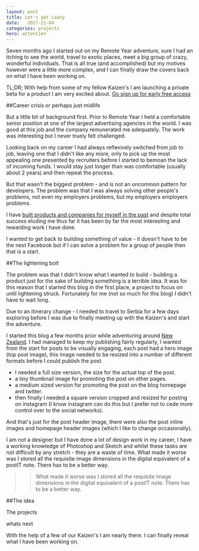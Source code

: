 ```yaml
---
layout: post
title: Let's get Laazy
date:   2017-11-04
categories: projects
hero: attention
---
```


Seven months ago I started out on my Remote Year adventure, sure I had an itching to see the world, travel to exotic places, meet a big group of crazy, wonderful individuals. That is all true (and accomplished) but my motives however were a little more complex, and I can finally draw the covers back on what I have been working on.

TL;DR; With help from some of my fellow Kaizen's I am launching a private beta for a product I am very excited about. [Go sign up for early free access](https://beta.laazy.io)

##Career crisis or perhaps just midlife

But a little bit of background first. Prior to Remote Year I held a comfortable senior position at one of the largest advertising agencies in the world. I was good at this job and the company remunerated me adequately. The work was interesting but I never truely felt challenged.

Looking back on my career I had always reflexively switched from job to job, leaving one that I didn't like any more, only to pick up the most appealing one presented by recruiters before I started to bemoan the lack of incoming funds. I would stay just longer than was comfortable (usually about 2 years) and then repeat the process.

But that wasn't the biggest problem - and is not an uncommon pattern for developers. The problem was that I was always solving other people's problems, not even my employers problems, but my employers employers problems.

I have [built products and companies for myself in the past](/projects) and despite total success eluding me thus far it has been by far the most interesting and rewarding work I have done.

I wanted to get back to building something of value - it doesn't have to be the next Facebook but if I can solve a problem for a group of people then that is a start.

##The lightening bolt

The problem was that I didn't know what I wanted to build - building a product just for the sake of building something is a terrible idea. It was for this reason that I started this blog in the first place, a project to focus on until lightening struck. Fortunately for me (not so much for this blog) I didn't have to wait long.

Due to an itinerary change - I needed to travel to Serbia for a few days exploring before I was due to finally meeting up with the Kaizen's and start the adventure.

I started this blog a few months prior while adventuring around [New Zealand](/travel/antipodes/). I had managed to keep my publishing fairly regularly, I wanted from the start for posts to be visually engaging, each post had a hero image (top post image), this image needed to be resized into a number of different formats before I could publish the post.

* I needed a full size version, the size for the actual top of the post.
* a tiny thumbnail image for promoting the post on other pages.
* a medium sized version for promoting the post on the blog homepage and twitter.
* then finally I needed a square version cropped and resized for posting on instagram (I know instagram can do this but I prefer not to cede more control over to the social networks).

And that's just for the post header image, there were also the post inline images and homepage header images (which I like to change occasionally).

I am not a designer but I have done a lot of design work in my career, I have a working knowledge of Photoshop and Sketch and whilst these tasks are not difficult by any stretch - they are a waste of time. What made it worse was I stored all the requisite image dimensions in the digital equivalent of a postIT note. There has to be a better way.

>> What made it worse was I stored all the requisite image dimensions in the digital equivalent of a postIT note. There has to be a better way.

##The idea


The projects

whats next

With the help of a few of our Kaizen's I am nearly there. I can finally reveal what I have been working on.
